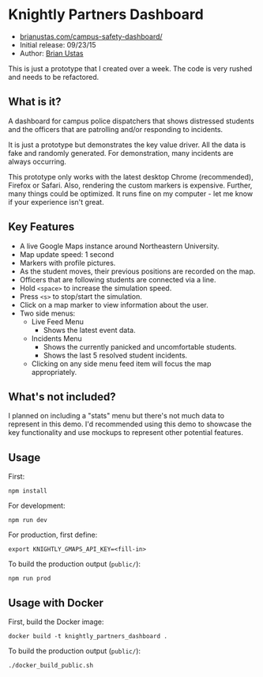 # Knightly Partners Dashboard

- [brianustas.com/campus-safety-dashboard/](http://brianustas.com/campus-safety-dashboard/)
- Initial release: 09/23/15
- Author: [Brian Ustas](http://brianustas.com)

This is just a prototype that I created over a week. The code is very rushed and
needs to be refactored.

## What is it?

A dashboard for campus police dispatchers that shows distressed students and the
officers that are patrolling and/or responding to incidents.

It is just a prototype but demonstrates the key value driver. All the data is
fake and randomly generated. For demonstration, many incidents are always
occurring.

This prototype only works with the latest desktop Chrome (recommended), Firefox
or Safari. Also, rendering the custom markers is expensive. Further, many things
could be optimized. It runs fine on my computer - let me know if your experience
isn't great.

## Key Features
- A live Google Maps instance around Northeastern University.
- Map update speed: 1 second
- Markers with profile pictures.
- As the student moves, their previous positions are recorded on the map.
- Officers that are following students are connected via a line.
- Hold `<space>` to increase the simulation speed.
- Press `<s>` to stop/start the simulation.
- Click on a map marker to view information about the user.
- Two side menus:
  - Live Feed Menu
    - Shows the latest event data.
  - Incidents Menu
    - Shows the currently panicked and uncomfortable students.
    - Shows the last 5 resolved student incidents.
  - Clicking on any side menu feed item will focus the map appropriately.

## What's not included?

I planned on including a "stats" menu but there's not much data to represent in
this demo. I'd recommended using this demo to showcase the key functionality and
use mockups to represent other potential features.

## Usage

First:

    npm install

For development:

    npm run dev

For production, first define:

    export KNIGHTLY_GMAPS_API_KEY=<fill-in>

To build the production output (`public/`):

    npm run prod

## Usage with Docker

First, build the Docker image:

    docker build -t knightly_partners_dashboard .

To build the production output (`public/`):

    ./docker_build_public.sh
